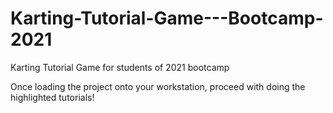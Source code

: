 # Karting-Tutorial-Game---Bootcamp-2021
Karting Tutorial Game for students of 2021 bootcamp


Once loading the project onto your workstation, proceed with doing the highlighted tutorials!
